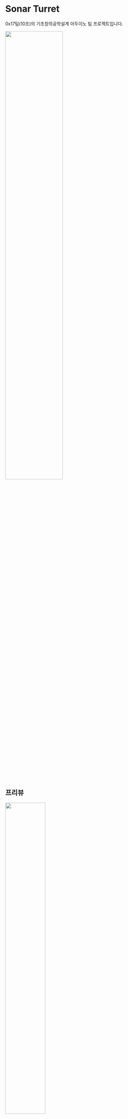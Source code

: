 # Sonar Turret
0x17팀(10조)의 기초창의공학설계 아두이노 팀 프로젝트입니다.


<img src = "https://github.com/2023-CLASS-1-Creative-ENG-Design/0x17_Sonar_Turret/assets/124416213/952de982-a956-418c-b9b4-15c374320e0a" width="60%"></img>


## 프리뷰 
<img src = "https://github.com/2023-CLASS-1-Creative-ENG-Design/0x17_Sonar_Turret/assets/124416213/0d8a4bde-6bb2-468c-ac6d-0f0e2dc4f754" width="50%"></img>  

<img src = "https://github.com/2023-CLASS-1-Creative-ENG-Design/0x17_Sonar_Turret/assets/124416213/62476324-03c2-4b94-a38d-3111149244f7" width="50%"></img>  

<img src = "https://github.com/2023-CLASS-1-Creative-ENG-Design/0x17_Sonar_Turret/assets/124416213/25734d8c-ceb7-4003-bfde-e3d2ffc68e99" width="50%"></img>

### 알림
* 과정, 소감 등 자세한 내용은 [Wiki](https://github.com/2023-CLASS-1-Creative-ENG-Design/0x17_Sonar_Turret/wiki)에 기입해두었습니다.  
* 프로젝트 진행중 어려움은 [Issues](https://github.com/2023-CLASS-1-Creative-ENG-Design/0x17_Sonar_Turret/issues)  



 
